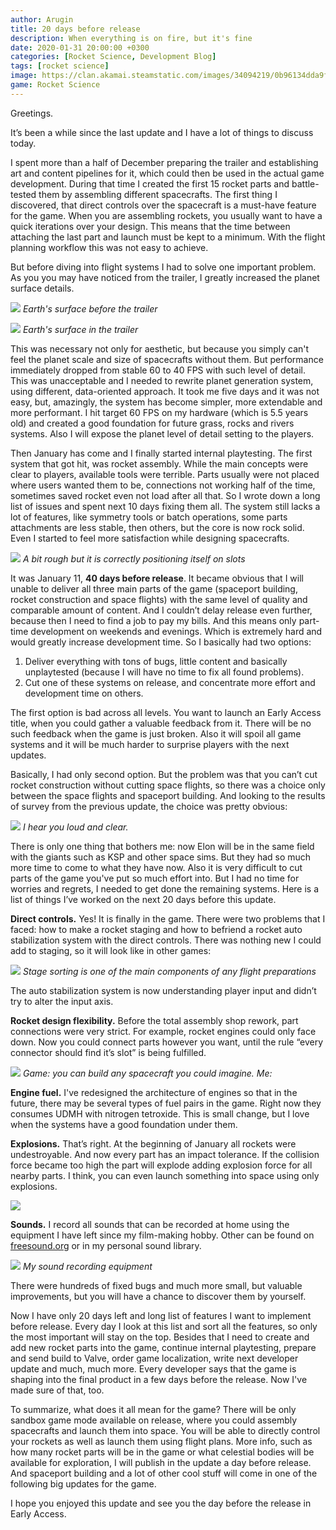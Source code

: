 ```yaml
---
author: Arugin
title: 20 days before release
description: When everything is on fire, but it's fine
date: 2020-01-31 20:00:00 +0300
categories: [Rocket Science, Development Blog]
tags: [rocket science]
image: https://clan.akamai.steamstatic.com/images/34094219/0b96134dda9f9dfd374a5d6d35974b094eac48e2_400x225.png
game: Rocket Science
---
```

Greetings.

It’s been a while since the last update and I have a lot of things to discuss today.

I spent more than a half of December preparing the trailer and establishing art and content pipelines for it, which could then be used in the actual game development. During that time I created the first 15 rocket parts and battle-tested them by assembling different spacecrafts. The first thing I discovered, that direct controls over the spacecraft is a must-have feature for the game. When you are assembling rockets, you usually want to have a quick iterations over your design. This means that the time between attaching the last part and launch must be kept to a minimum. With the flight planning workflow this was not easy to achieve.

But before diving into flight systems I had to solve one important problem. As you you may have noticed from the trailer, I greatly increased the planet surface details.

![](https://clan.akamai.steamstatic.com/images//34094219/cd4871e06c7fd4862ad6a7d0831d48bab07d3b3b.png)
_Earth's surface before the trailer_

![](https://clan.akamai.steamstatic.com/images//34094219/0e9b6048bc2c268774c6c8db29a47792f762d707.png)
_Earth's surface in the trailer_

This was necessary not only for aesthetic, but because you simply can't feel the planet scale and size of spacecrafts without them. But performance immediately dropped from stable 60 to 40 FPS with such level of detail. This was unacceptable and I needed to rewrite planet generation system, using different, data-oriented approach. It took me five days and it was not easy, but, amazingly, the system has become simpler, more extendable and more performant. I hit target 60 FPS on my hardware (which is 5.5 years old) and created a good foundation for future grass, rocks and rivers systems. Also I will expose the planet level of detail setting to the players.

Then January has come and I finally started internal playtesting. The first system that got hit, was rocket assembly. While the main concepts were clear to players, available tools were terrible. Parts usually were not placed where users wanted them to be, connections not working half of the time, sometimes saved rocket even not load after all that. So I wrote down a long list of issues and spent next 10 days fixing them all. The system still lacks a lot of features, like symmetry tools or batch operations, some parts attachments are less stable, then others, but the core is now rock solid. Even I started to feel more satisfaction while designing spacecrafts.

![](https://media.giphy.com/media/H4DJYCLIdgncl5B05B/giphy.gif)
_A bit rough but it is correctly positioning itself on slots_

It was January 11, **40 days before release**. It became obvious that I will unable to deliver all three main parts of the game (spaceport building, rocket construction and space flights) with the same level of quality and comparable amount of content. And I couldn’t delay release even further, because then I need to find a job to pay my bills. And this means only part-time development on weekends and evenings. Which is extremely hard and would greatly increase development time. So I basically had two options:

1.  Deliver everything with tons of bugs, little content and basically unplaytested (because I will have no time to fix all found problems).  
2.  Cut one of these systems on release, and concentrate more effort and development time on others.  

The first option is bad across all levels. You want to launch an Early Access title, when you could gather a valuable feedback from it. There will be no such feedback when the game is just broken. Also it will spoil all game systems and it will be much harder to surprise players with the next updates.

Basically, I had only second option. But the problem was that you can’t cut rocket construction without cutting space flights, so there was a choice only between the space flights and spaceport building. And looking to the results of survey from the previous update, the choice was pretty obvious:

![](https://clan.akamai.steamstatic.com/images//34094219/a5d13323024dbeb706f86d15f2f524dd221b172c.png)
_I hear you loud and clear._

There is only one thing that bothers me: now Elon will be in the same field with the giants such as KSP and other space sims. But they had so much more time to come to what they have now. Also it is very difficult to cut parts of the game you've put so much effort into. But I had no time for worries and regrets, I needed to get done the remaining systems. Here is a list of things I’ve worked on the next 20 days before this update.

**Direct controls.** Yes! It is finally in the game. There were two problems that I faced: how to make a rocket staging and how to befriend a rocket auto stabilization system with the direct controls. There was nothing new I could add to staging, so it will look like in other games:

![](https://media.giphy.com/media/IgQnMIDeCQ1UbOgVUW/giphy.gif)
_Stage sorting is one of the main components of any flight preparations_

The auto stabilization system is now understanding player input and didn’t try to alter the input axis.

**Rocket design flexibility.** Before the total assembly shop rework, part connections were very strict. For example, rocket engines could only face down. Now you could connect parts however you want, until the rule “every connector should find it’s slot” is being fulfilled.

![](https://media.giphy.com/media/WouffvvLRG5ikJX2bW/giphy.gif)
_Game: you can build any spacecraft you could imagine. Me:_

**Engine fuel.** I've redesigned the architecture of engines so that in the future, there may be several types of fuel pairs in the game. Right now they consumes UDMH with nitrogen tetroxide. This is small change, but I love when the systems have a good foundation under them.

**Explosions.** That’s right. At the beginning of January all rockets were undestroyable. And now every part has an impact tolerance. If the collision force became too high the part will explode adding explosion force for all nearby parts. I think, you can even launch something into space using only explosions.

![](https://media.giphy.com/media/Lr3bpxihokjcfswbmF/giphy.gif)

**Sounds.** I record all sounds that can be recorded at home using the equipment I have left since my film-making hobby. Other can be found on [freesound.org](steam://openurl_external/https://steamcommunity.com/linkfilter/?u=http%3A%2F%2Ffreesound.org%20) or in my personal sound library.

![](https://clan.akamai.steamstatic.com/images//34094219/b0d0fcd78851b422f04bc70ef0c7d26cbd532e11.jpg)
_My sound recording equipment_

There were hundreds of fixed bugs and much more small, but valuable improvements, but you will have a chance to discover them by yourself.

Now I have only 20 days left and long list of features I want to implement before release. Every day I look at this list and sort all the features, so only the most important will stay on the top. Besides that I need to create and add new rocket parts into the game, continue internal playtesting, prepare and send build to Valve, order game localization, write next developer update and much, much more. Every developer says that the game is shaping into the final product in a few days before the release. Now I've made sure of that, too.

To summarize, what does it all mean for the game? There will be only sandbox game mode available on release, where you could assembly spacecrafts and launch them into space. You will be able to directly control your rockets as well as launch them using flight plans. More info, such as how many rocket parts will be in the game or what celestial bodies will be available for exploration, I will publish in the update a day before release. And spaceport building and a lot of other cool stuff will come in one of the following big updates for the game.

I hope you enjoyed this update and see you the day before the release in Early Access.
